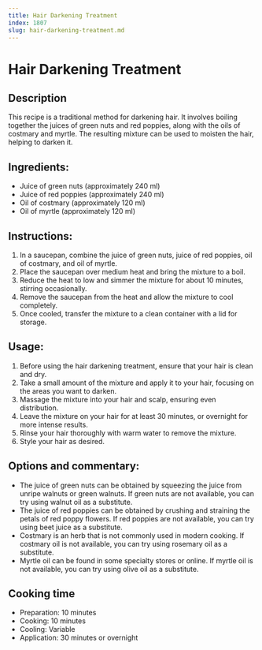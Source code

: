 ```yaml
---
title: Hair Darkening Treatment
index: 1807
slug: hair-darkening-treatment.md
---
```


# Hair Darkening Treatment

## Description
This recipe is a traditional method for darkening hair. It involves boiling together the juices of green nuts and red poppies, along with the oils of costmary and myrtle. The resulting mixture can be used to moisten the hair, helping to darken it.

## Ingredients:
- Juice of green nuts (approximately 240 ml)
- Juice of red poppies (approximately 240 ml)
- Oil of costmary (approximately 120 ml)
- Oil of myrtle (approximately 120 ml)

## Instructions:
1. In a saucepan, combine the juice of green nuts, juice of red poppies, oil of costmary, and oil of myrtle.
2. Place the saucepan over medium heat and bring the mixture to a boil.
3. Reduce the heat to low and simmer the mixture for about 10 minutes, stirring occasionally.
4. Remove the saucepan from the heat and allow the mixture to cool completely.
5. Once cooled, transfer the mixture to a clean container with a lid for storage.

## Usage:
1. Before using the hair darkening treatment, ensure that your hair is clean and dry.
2. Take a small amount of the mixture and apply it to your hair, focusing on the areas you want to darken.
3. Massage the mixture into your hair and scalp, ensuring even distribution.
4. Leave the mixture on your hair for at least 30 minutes, or overnight for more intense results.
5. Rinse your hair thoroughly with warm water to remove the mixture.
6. Style your hair as desired.

## Options and commentary:
- The juice of green nuts can be obtained by squeezing the juice from unripe walnuts or green walnuts. If green nuts are not available, you can try using walnut oil as a substitute.
- The juice of red poppies can be obtained by crushing and straining the petals of red poppy flowers. If red poppies are not available, you can try using beet juice as a substitute.
- Costmary is an herb that is not commonly used in modern cooking. If costmary oil is not available, you can try using rosemary oil as a substitute.
- Myrtle oil can be found in some specialty stores or online. If myrtle oil is not available, you can try using olive oil as a substitute.

## Cooking time
- Preparation: 10 minutes
- Cooking: 10 minutes
- Cooling: Variable
- Application: 30 minutes or overnight